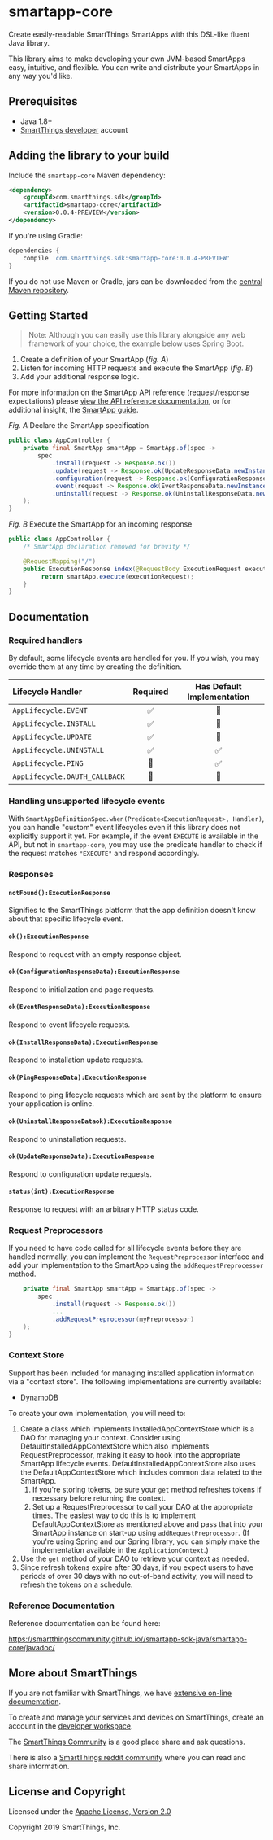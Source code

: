 # smartapp-core

Create easily-readable SmartThings SmartApps with this DSL-like fluent Java library.

This library aims to make developing your own JVM-based SmartApps easy, intuitive, and flexible. You can write and distribute your SmartApps in any way you'd like.

## Prerequisites

* Java 1.8+
* [SmartThings developer](https://smartthings.developer.samsung.com/workspace/) account

## Adding the library to your build

Include the `smartapp-core` Maven dependency:

```xml
<dependency>
    <groupId>com.smartthings.sdk</groupId>
    <artifactId>smartapp-core</artifactId>
    <version>0.0.4-PREVIEW</version>
</dependency>
```

If you're using Gradle:

```gradle
dependencies {
    compile 'com.smartthings.sdk:smartapp-core:0.0.4-PREVIEW'
}
```

If you do not use Maven or Gradle, jars can be downloaded from the
[central Maven repository](https://search.maven.org/search?q=g:com.smartthings.sdk%20a:smartapp-core).

## Getting Started

> Note: Although you can easily use this library alongside any web framework of your choice, the example below uses Spring Boot.

1. Create a definition of your SmartApp (_fig. A_)
2. Listen for incoming HTTP requests and execute the SmartApp (_fig. B_)
3. Add your additional response logic.

For more information on the SmartApp API reference (request/response expectations) please [view the API reference documentation](https://smartthings.developer.samsung.com/develop/api-ref/smartapps-v1.html), or for additional insight, the [SmartApp guide](https://smartthings.developer.samsung.com/develop/guides/smartapps/basics.html).

_Fig. A_ Declare the SmartApp specification
```java
public class AppController {
    private final SmartApp smartApp = SmartApp.of(spec ->
        spec
            .install(request -> Response.ok())
            .update(request -> Response.ok(UpdateResponseData.newInstance()))
            .configuration(request -> Response.ok(ConfigurationResponseData.newInstance()))
            .event(request -> Response.ok(EventResponseData.newInstance()))
            .uninstall(request -> Response.ok(UninstallResponseData.newInstance()))
    );
}
```

_Fig. B_ Execute the SmartApp for an incoming response
```java
public class AppController {
    /* SmartApp declaration removed for brevity */

    @RequestMapping("/")
    public ExecutionResponse index(@RequestBody ExecutionRequest executionRequest) {
         return smartApp.execute(executionRequest);
    }
}
```

## Documentation

### Required handlers

By default, some lifecycle events are handled for you. If you wish, you may override them at any time by creating the definition.

| Lifecycle Handler             | Required | Has Default Implementation |
|:------------------------------|:--------:|:--------------------------:|
| `AppLifecycle.EVENT`          | ✅       | 🚫                         |
| `AppLifecycle.INSTALL`        | ✅       | 🚫                         |
| `AppLifecycle.UPDATE`         | ✅       | 🚫                         |
| `AppLifecycle.UNINSTALL`      | ✅       | ✅                         |
| `AppLifecycle.PING`           | 🚫       | ✅                         |
| `AppLifecycle.OAUTH_CALLBACK` | 🚫       | 🚫                         |


### Handling unsupported lifecycle events

With `SmartAppDefinitionSpec.when(Predicate<ExecutionRequest>, Handler)`, you can handle "custom" event lifecycles even if this library does not explicitly support it yet. For example, if the event `EXECUTE` is available in the API, but not in `smartapp-core`, you may use the predicate handler to check if the request matches `"EXECUTE"` and respond accordingly.

### Responses

#### `notFound():ExecutionResponse`

Signifies to the SmartThings platform that the app definition doesn't know about that specific lifecycle event.

#### `ok():ExecutionResponse`
Respond to request with an empty response object.

#### `ok(ConfigurationResponseData):ExecutionResponse`

Respond to initialization and page requests.

#### `ok(EventResponseData):ExecutionResponse`

Respond to event lifecycle requests.

#### `ok(InstallResponseData):ExecutionResponse`

Respond to installation update requests.

#### `ok(PingResponseData):ExecutionResponse`

Respond to ping lifecycle requests which are sent by the platform to ensure your application is online.

#### `ok(UninstallResponseDataok):ExecutionResponse`

Respond to uninstallation requests.

#### `ok(UpdateResponseData):ExecutionResponse`

Respond to configuration update requests.

#### `status(int):ExecutionResponse`

Response to request with an arbitrary HTTP status code.

### Request Preprocessors

If you need to have code called for all lifecycle events before they are
handled normally, you can implement the `RequestPreprocessor` interface and add
your implementation to the SmartApp using the `addRequestPreprocessor` method.

```java
    private final SmartApp smartApp = SmartApp.of(spec ->
        spec
            .install(request -> Response.ok())
            ...
            .addRequestPreprocessor(myPreprocessor)
    );
}
```

### Context Store

Support has been included for managing installed application information via a
"context store". The following implementations are currently available:

  - [DynamoDB](../smartapp-contextstore-dynamodb/README.md)

To create your own implementation, you will need to:

  1. Create a class which implements InstalledAppContextStore which is a DAO
     for managing your context. Consider using DefaultInstalledAppContextStore
     which also implements RequestPreprocessor, making it easy to hook into
     the appropriate SmartApp lifecycle events. DefaultInstalledAppContextStore
     also uses the DefaultAppContextStore which includes common data related
     to the SmartApp.
     1. If you're storing tokens, be sure your `get` method refreshes tokens
        if necessary before returning the context.
     2. Set up a RequestPreprocessor to call your DAO at the appropriate times.
        The easiest way to do this is to implement DefaultAppContextStore as
        mentioned above and pass that into your SmartApp instance on start-up
        using `addRequestPreprocessor`. (If you're using Spring and our Spring
        library, you can simply make the implementation available in the
        `ApplicationContext`.)
  3. Use the `get` method of your DAO to retrieve your context as needed.
  4. Since refresh tokens expire after 30 days, if you expect users to have
     periods of over 30 days with no out-of-band activity, you will need to
     refresh the tokens on a schedule.

### Reference Documentation

Reference documentation can be found here:

https://smartthingscommunity.github.io//smartapp-sdk-java/smartapp-core/javadoc/

## More about SmartThings

If you are not familiar with SmartThings, we have
[extensive on-line documentation](https://smartthings.developer.samsung.com/develop/index.html).

To create and manage your services and devices on SmartThings, create an account in the
[developer workspace](https://devworkspace.developer.samsung.com/).

The [SmartThings Community](https://community.smartthings.com/c/developers/) is a good place share and
ask questions.

There is also a [SmartThings reddit community](https://www.reddit.com/r/SmartThings/) where you
can read and share information.

## License and Copyright

Licensed under the [Apache License, Version 2.0](https://www.apache.org/licenses/LICENSE-2.0)

Copyright 2019 SmartThings, Inc.
